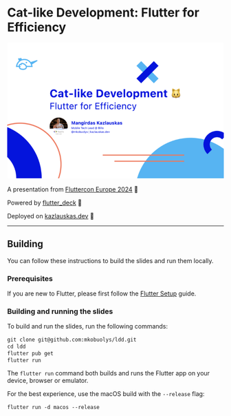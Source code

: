 # Cat-like Development: Flutter for Efficiency

![Header image](header.png)

A presentation from [Fluttercon Europe 2024](https://fluttercon.dev/) 💙

Powered by [flutter_deck](https://pub.dev/packages/flutter_deck) 🚀

Deployed on [kazlauskas.dev](https://kazlauskas.dev/ldd) 🎉

---

## Building

You can follow these instructions to build the slides and run them locally.

### Prerequisites

If you are new to Flutter, please first follow the [Flutter Setup](https://flutter.dev/setup/) guide.

### Building and running the slides

To build and run the slides, run the following commands:

```
git clone git@github.com:mkobuolys/ldd.git
cd ldd
flutter pub get
flutter run
```

The `flutter run` command both builds and runs the Flutter app on your device, browser or emulator.

For the best experience, use the macOS build with the `--release` flag:

```
flutter run -d macos --release
```
